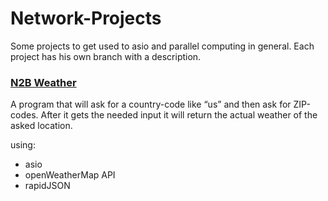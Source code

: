 # Network-Projects
Some projects to get used to asio and parallel computing in general.
Each project has his own branch with a description.


### [N2B Weather](https://github.com/Nice2Bee/Network-Projects/tree/N2B_Weather)
A program that will ask for a country-code like “us” and then ask for ZIP-codes. After it gets the needed input it will return the actual weather of the asked location.<br>


using:
* asio
* openWeatherMap API
* rapidJSON
